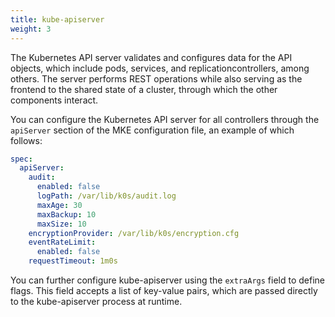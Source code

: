 ```yaml
---
title: kube-apiserver
weight: 3
---
```


The Kubernetes API server validates and configures data for the API objects,
which include pods, services, and replicationcontrollers, among others. The
server performs REST operations while also serving as the frontend to the
shared state of a cluster, through which the other components interact.

You can configure the Kubernetes API server for all controllers through the
`apiServer` section of the MKE configuration file, an example of which follows:

```yaml
spec:
  apiServer:
    audit:
      enabled: false
      logPath: /var/lib/k0s/audit.log
      maxAge: 30
      maxBackup: 10
      maxSize: 10
    encryptionProvider: /var/lib/k0s/encryption.cfg
    eventRateLimit:
      enabled: false
    requestTimeout: 1m0s
```

You can further configure kube-apiserver using the `extraArgs` field to define
flags. This field accepts a list of key-value pairs, which are passed directly
to the kube-apiserver process at runtime.

